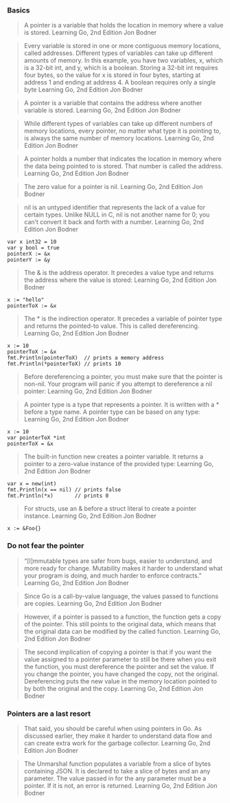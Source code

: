 ### Basics
> A pointer is a variable that holds the location in memory where a value is stored.
> Learning Go, 2nd Edition Jon Bodner

> Every variable is stored in one or more contiguous memory locations, called addresses. Different types of variables can take up different amounts of memory.
> In this example, you have two variables, x, which is a 32-bit int, and y, which is a boolean. Storing a 32-bit int requires four bytes, so the value
> for x is stored in four bytes, starting at address 1 and ending at address 4. A boolean requires only a single byte
> Learning Go, 2nd Edition Jon Bodner

> A pointer is a variable that contains the address where another variable is stored.
> Learning Go, 2nd Edition Jon Bodner

> While different types of variables can take up different numbers of memory locations, every pointer, no matter what type it is pointing to, is always the same number of memory locations.
> Learning Go, 2nd Edition Jon Bodner

> A pointer holds a number that indicates the location in memory where the data being pointed to is stored. That number is called the address.
> Learning Go, 2nd Edition Jon Bodner

> The zero value for a pointer is nil.
> Learning Go, 2nd Edition Jon Bodner

> nil is an untyped identifier that represents the lack of a value for certain types. Unlike NULL in C, nil is not another name for 0; you can’t convert it back and forth with a number.
> Learning Go, 2nd Edition Jon Bodner

```
var x int32 = 10
var y bool = true
pointerX := &x
pointerY := &y
```

> The & is the address operator. It precedes a value type and returns the address where the value is stored:
> Learning Go, 2nd Edition Jon Bodner
```
x := "hello"
pointerToX := &x
```

> The * is the indirection operator. It precedes a variable of pointer type and returns the pointed-to value. This is called dereferencing.
> Learning Go, 2nd Edition Jon Bodner
```
x := 10
pointerToX := &x
fmt.Println(pointerToX)  // prints a memory address
fmt.Println(*pointerToX) // prints 10
```

> Before dereferencing a pointer, you must make sure that the pointer is non-nil. Your program will panic if you attempt to dereference a nil pointer:
> Learning Go, 2nd Edition Jon Bodner

> A pointer type is a type that represents a pointer. It is written with a * before a type name. A pointer type can be based on any type:
> Learning Go, 2nd Edition Jon Bodner
```
x := 10
var pointerToX *int
pointerToX = &x
```

> The built-in function new creates a pointer variable. It returns a pointer to a zero-value instance of the provided type:
> Learning Go, 2nd Edition Jon Bodner
```
var x = new(int)
fmt.Println(x == nil) // prints false
fmt.Println(*x)       // prints 0
```

> For structs, use an & before a struct literal to create a pointer instance.
> Learning Go, 2nd Edition Jon Bodner
```
x := &Foo{}
```

### Do not fear the pointer
> “[I]mmutable types are safer from bugs, easier to understand, and more ready for change. Mutability makes it harder to understand what your program is doing, and much harder to enforce contracts.”
> Learning Go, 2nd Edition Jon Bodner

> Since Go is a call-by-value language, the values passed to functions are copies.
> Learning Go, 2nd Edition Jon Bodner

> However, if a pointer is passed to a function, the function gets a copy of the pointer. This still points to the original data, which means that the original data can be modified by the called function.
> Learning Go, 2nd Edition Jon Bodner

> The second implication of copying a pointer is that if you want the value assigned to a pointer parameter to still be there when you exit the function, you must dereference the pointer and set the value. If you change the pointer, you have changed the copy, not the original. Dereferencing puts the new value in the memory location pointed to by both the original and the copy.
> Learning Go, 2nd Edition Jon Bodner

### Pointers are a last resort
> That said, you should be careful when using pointers in Go. As discussed earlier, they make it harder to understand data flow and can create extra work for the garbage collector.
> Learning Go, 2nd Edition Jon Bodner

> The Unmarshal function populates a variable from a slice of bytes containing JSON. It is declared to take a slice of bytes and an any parameter. The value passed in for the any parameter must be a pointer. If it is not, an error is returned.
> Learning Go, 2nd Edition Jon Bodner
